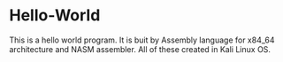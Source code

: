 # Hello-World
This is a hello world program. It is buit by Assembly language for x84_64 architecture and NASM  assembler. All of these created in Kali Linux OS.
